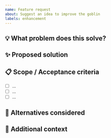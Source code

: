 ```yaml
---
name: Feature request
about: Suggest an idea to improve the goblin
labels: enhancement
---
```


## 💡 What problem does this solve?
<!-- Describe the use case or pain point -->

## ✨ Proposed solution
<!-- What should the tool do? -->

## 📋 Scope / Acceptance criteria
- [ ] …
- [ ] …
- [ ] …

## 🔄 Alternatives considered
<!-- Any other approaches you thought about? -->

## 🧩 Additional context
<!-- Links, references, examples -->
